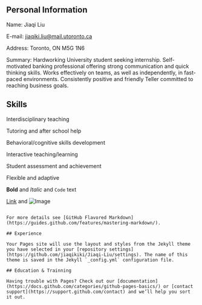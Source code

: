 ## Personal Information

Name: Jiaqi Liu

E-mail: jiaqiki.liu@mail.utoronto.ca

Address: Toronto, ON M5G 1N6

Summary: Hardworking University student seeking internship. Self-motivated banking professional offering strong communication and quick thinking skills. Works effectively on teams, as well as independently, in fast-paced environments. Consistently positive and friendly Teller committed to reaching business goals.

## Skills 
Interdisciplinary teaching

Tutoring and after school help 

Behavioral/cognitive skills development

Interactive teaching/learning

Student assessment and achievement 

Flexible and adaptive

**Bold** and _Italic_ and `Code` text

[Link](url) and ![Image](src)
```

For more details see [GitHub Flavored Markdown](https://guides.github.com/features/mastering-markdown/).

## Experience

Your Pages site will use the layout and styles from the Jekyll theme you have selected in your [repository settings](https://github.com/jiaqikiki/Jiaqi-Liu/settings). The name of this theme is saved in the Jekyll `_config.yml` configuration file.

## Education & Trainning

Having trouble with Pages? Check out our [documentation](https://docs.github.com/categories/github-pages-basics/) or [contact support](https://support.github.com/contact) and we’ll help you sort it out.
